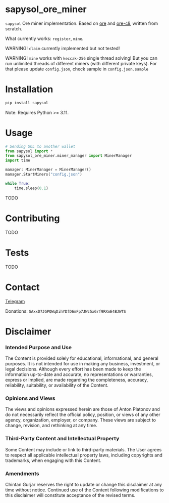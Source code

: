 # sapysol_ore_miner

`sapysol` Ore miner implementation. Based on [ore](https://github.com/HardhatChad/ore) and [ore-cli](https://github.com/HardhatChad/ore-cli), written from scratch.

What currently works: `register`, `mine`.

WARNING! `claim` currently implemented but not tested!

WARNING! `mine` works with `keccak-256` single thread solving! But you can run unlimited threads of different miners (with different private keys). For that please update `config.json`, check sample in `config.json.sample`

# Installation

```sh
pip install sapysol
```

Note: Requires Python >= 3.11.

# Usage

```py
# Sending SOL to another wallet
from sapysol import *
from sapysol_ore_miner.miner_manager import MinerManager
import time

manager: MinerManager = MinerManager()
manager.StartMiners("config.json")

while True:
    time.sleep(0.1)
```

TODO

# Contributing

TODO

# Tests

TODO

# Contact

[Telegram](https://t.me/sapysol)

Donations: `SAxxD7JGPQWqDihYDfD6mFp7JWz5xGrf9RXmE4BJWTS`

# Disclaimer

### Intended Purpose and Use
The Content is provided solely for educational, informational, and general purposes. It is not intended for use in making any business, investment, or legal decisions. Although every effort has been made to keep the information up-to-date and accurate, no representations or warranties, express or implied, are made regarding the completeness, accuracy, reliability, suitability, or availability of the Content.

### Opinions and Views
The views and opinions expressed herein are those of Anton Platonov and do not necessarily reflect the official policy, position, or views of any other agency, organization, employer, or company. These views are subject to change, revision, and rethinking at any time.

### Third-Party Content and Intellectual Property
Some Content may include or link to third-party materials. The User agrees to respect all applicable intellectual property laws, including copyrights and trademarks, when engaging with this Content.

### Amendments
Chintan Gurjar reserves the right to update or change this disclaimer at any time without notice. Continued use of the Content following modifications to this disclaimer will constitute acceptance of the revised terms.